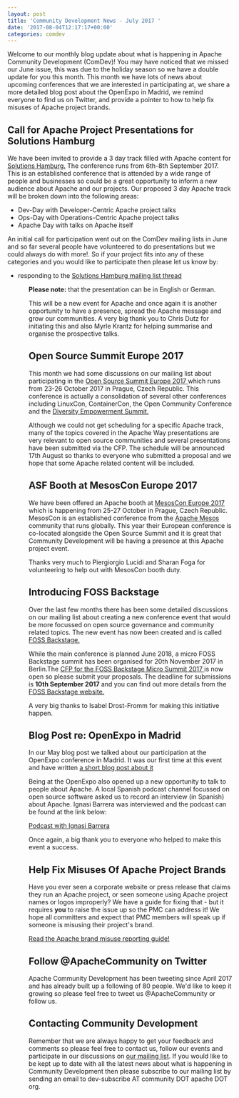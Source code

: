 ```yaml
---
layout: post
title: 'Community Development News - July 2017 '
date: '2017-08-04T12:17:17+00:00'
categories: comdev
---
```

Welcome to our monthly blog update about what is happening in Apache Community Development (ComDev)!  You may have noticed that we missed our June issue, this was due to the holiday season so we have a double update for you this month. This month we have lots of news about upcoming conferences that we are interested in participating at, we share a more detailed blog post about the OpenExpo in Madrid, we remind everyone to find us on Twitter, and provide a pointer to how to help fix misuses of Apache project brands.

 <h2>Call for Apache Project Presentations for Solutions Hamburg</h2>We have been invited to provide a 3 day track filled with Apache content for<a href="https://solutions.hamburg/" target="external"> Solutions Hamburg.</a> The conference runs from 6th-8th September 2017. This is an established conference that is attended by a wide range of people and businesses so could be a great opportunity to inform a new audience about Apache and our projects. Our proposed 3 day Apache track will be broken down into the following areas:
<ul><li>Dev-Day with Developer-Centric Apache project talks</li><li>Ops-Day with Operations-Centric Apache project talks</li><li>Apache Day with talks on Apache itself</li></ul>An initial call for participation went out on the ComDev mailing lists in June and so far several people have volunteered to do presentations but we could always do with more!. So if your project fits into any of these categories and you would like to participate then please let us know by:
<ul><li> responding to the <a href="https://s.apache.org/JJzL" target="external">Solutions Hamburg mailing list thread</a> </li> <ul/>

<strong>Please note:</strong> that the presentation can be in English or German.

This will be a new event for Apache and once again it is another opportunity to have a presence, spread the Apache message and grow our communities. A very big thank you to Chris Dutz for initiating this and also Myrle Krantz for helping summarise and organise the prospective talks.
 <h2>Open Source Summit Europe 2017</h2>This month we had some discussions on our mailing list about participating in the <a href="http://events.linuxfoundation.org/events/open-source-summit-europe" target="external">Open Source Summit Europe 2017 </a>which runs from 23-26 October 2017 in Prague, Czech Republic. This conference is actually a consolidation of several other conferences including LinuxCon, ContainerCon, the Open Community Conference and the <a href="http://events.linuxfoundation.org/events/open-source-summit-europe/program/diversity-empowerment-summit" target="external">Diversity Empowerment Summit. </a>

Although we could not get scheduling for a specific Apache track, many of the topics covered in the Apache Way presentations are very relevant to open source communities and several presentations have been submitted via the CFP. The schedule will be announced 17th August so thanks to everyone who submitted a proposal and we hope that some Apache related content will be included.
<h2>ASF Booth at MesosCon Europe 2017</h2>We have been offered an Apache booth at <a href="https://events.linuxfoundation.org/events/mesoscon-europe" target="external"> MesosCon Europe 2017 </a>which is happening  from 25-27 October in Prague, Czech Republic.  MesosCon is an established conference from the <a href="http://mesos.apache.org/" target="external"> Apache Mesos</a> community that runs globally. This year their European conference is co-located alongside the Open Source Summit and it is great that Community Development will be having a presence at this Apache project event.

Thanks very much to Piergiorgio Lucidi and Sharan Foga for volunteering to help out with MesosCon booth duty. 

 <h2>Introducing FOSS Backstage</h2>Over the last few months there has been some detailed discussions on our mailing list about creating a new conference event that would be more focussed on open source governance and community related topics. The new event has now been created and is called <a href="http://FOSS-backstage.de" target="external"> FOSS Backstage.</a> 

While the main conference is planned June 2018, a  micro FOSS Backstage summit has been organised for 20th November 2017 in Berlin.The <a href="https://s.apache.org/YEzo" target="external"> CFP for the FOSS Backstage Micro Summit 2017 </a>is now open so please submit your proposals. The deadline for submissions is <strong> 10th September 2017</strong> and you can find out more details from the  <a href="https://s.apache.org/YEzo" target="external"> FOSS Backstage website.</a> 

A very big thanks to Isabel Drost-Fromm for making this initiative happen.
 <h2>Blog Post re: OpenExpo in Madrid</h2>In our May blog post we talked about our participation at the OpenExpo conference in Madrid. It was our first time at this event and have written <a href="htttps://s.apache.org/9uem" target="external"> a short blog post about it </a>

Being at the OpenExpo also opened up a new opportunity to talk to people about Apache. A local Spanish podcast channel focussed on open source software asked us to record an interview (in Spanish) about Apache. Ignasi Barrera was interviewed and the podcast can be found at the link below:

 <a href="https://s.apache.org/aiHh" target="external"> Podcast with Ignasi Barrera </a>

Once again, a big thank you to everyone who helped to make this event a success.

 <h2>Help Fix Misuses Of Apache Project Brands</h2>Have you ever seen a corporate website or press release that claims they run an Apache project, or seen someone using Apache project names or logos improperly?  We have a guide for fixing that - but it requires <b>you</b> to raise the issue up so the PMC can address it!  We hope all committers and expect that PMC members will speak up if someone is misusing their project's brand.

<a href="https://www.apache.org/foundation/marks/reporting">Read the Apache brand misuse reporting guide!</a>

 <h2>Follow @ApacheCommunity on Twitter</h2>Apache Community Development has been tweeting since April 2017 and has already built up a following of 80 people. We'd like to keep it growing so please feel free to tweet us @ApacheCommunity or follow us.
<h2>Contacting Community Development</h2>Remember that we are always happy to get your feedback and comments so please feel free to contact us, follow our events and participate in our discussions on <a href="https://s.apache.org/qdrd">our mailing list</a>. If you would like to be kept up to date with all the latest news about what is happening in Community Development then please subscribe to our mailing list by sending an email to dev-subscribe AT community DOT apache DOT org.
